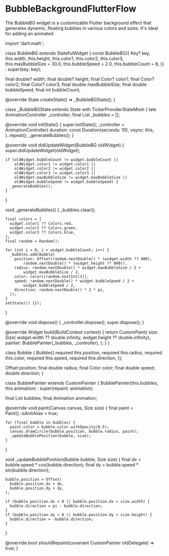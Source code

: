 # BubbleBackgroundFlutterFlow
The BubbleBG widget is a customizable Flutter background effect that generates dynamic, floating bubbles in various colors and sizes. It's ideal for adding an animated

import 'dart:math';

class BubbleBG extends StatefulWidget {
  const BubbleBG({
    Key? key,
    this.width,
    this.height,
    this.color1,
    this.color2,
    this.color3,
    this.maxBubbleSize = 30.0,
    this.bubbleSpeed = 2.0,
    this.bubbleCount = 8,
  }) : super(key: key);

  final double? width;
  final double? height;
  final Color? color1;
  final Color? color2;
  final Color? color3;
  final double maxBubbleSize;
  final double bubbleSpeed;
  final int bubbleCount;

  @override
  State<BubbleBG> createState() => _BubbleBGState();
}

class _BubbleBGState extends State<BubbleBG> with TickerProviderStateMixin {
  late AnimationController _controller;
  final List<Bubble> _bubbles = [];

  @override
  void initState() {
    super.initState();
    _controller = AnimationController(
      duration: const Duration(seconds: 10),
      vsync: this,
    )..repeat();
    _generateBubbles();
  }

  @override
  void didUpdateWidget(BubbleBG oldWidget) {
    super.didUpdateWidget(oldWidget);

    if (oldWidget.bubbleCount != widget.bubbleCount ||
        oldWidget.color1 != widget.color1 ||
        oldWidget.color2 != widget.color2 ||
        oldWidget.color3 != widget.color3 ||
        oldWidget.maxBubbleSize != widget.maxBubbleSize ||
        oldWidget.bubbleSpeed != widget.bubbleSpeed) {
      _generateBubbles();
    }
  }

  void _generateBubbles() {
    _bubbles.clear();

    final colors = [
      widget.color1 ?? Colors.red,
      widget.color2 ?? Colors.green,
      widget.color3 ?? Colors.blue,
    ];
    final random = Random();

    for (int i = 0; i < widget.bubbleCount; i++) {
      _bubbles.add(Bubble(
        position: Offset(random.nextDouble() * (widget.width ?? 400),
            random.nextDouble() * (widget.height ?? 800)),
        radius: random.nextDouble() * widget.maxBubbleSize / 2 +
            widget.maxBubbleSize / 2,
        color: colors[random.nextInt(3)],
        speed: random.nextDouble() * widget.bubbleSpeed / 2 +
            widget.bubbleSpeed / 2,
        direction: random.nextDouble() * 2 * pi,
      ));
    }
    setState(() {});
  }

  @override
  void dispose() {
    _controller.dispose();
    super.dispose();
  }

  @override
  Widget build(BuildContext context) {
    return CustomPaint(
      size: Size(
          widget.width ?? double.infinity, widget.height ?? double.infinity),
      painter: BubblePainter(_bubbles, _controller),
    );
  }
}

class Bubble {
  Bubble({
    required this.position,
    required this.radius,
    required this.color,
    required this.speed,
    required this.direction,
  });

  Offset position;
  final double radius;
  final Color color;
  final double speed;
  double direction;
}

class BubblePainter extends CustomPainter {
  BubblePainter(this.bubbles, this.animation) : super(repaint: animation);

  final List<Bubble> bubbles;
  final Animation<double> animation;

  @override
  void paint(Canvas canvas, Size size) {
    final paint = Paint()..isAntiAlias = true;

    for (final bubble in bubbles) {
      paint.color = bubble.color.withOpacity(0.5);
      canvas.drawCircle(bubble.position, bubble.radius, paint);
      _updateBubblePosition(bubble, size);
    }
  }

  void _updateBubblePosition(Bubble bubble, Size size) {
    final dx = bubble.speed * cos(bubble.direction);
    final dy = bubble.speed * sin(bubble.direction);

    bubble.position = Offset(
      bubble.position.dx + dx,
      bubble.position.dy + dy,
    );

    if (bubble.position.dx < 0 || bubble.position.dx > size.width) {
      bubble.direction = pi - bubble.direction;
    }
    if (bubble.position.dy < 0 || bubble.position.dy > size.height) {
      bubble.direction = -bubble.direction;
    }
  }

  @override
  bool shouldRepaint(covariant CustomPainter oldDelegate) => true;
}

